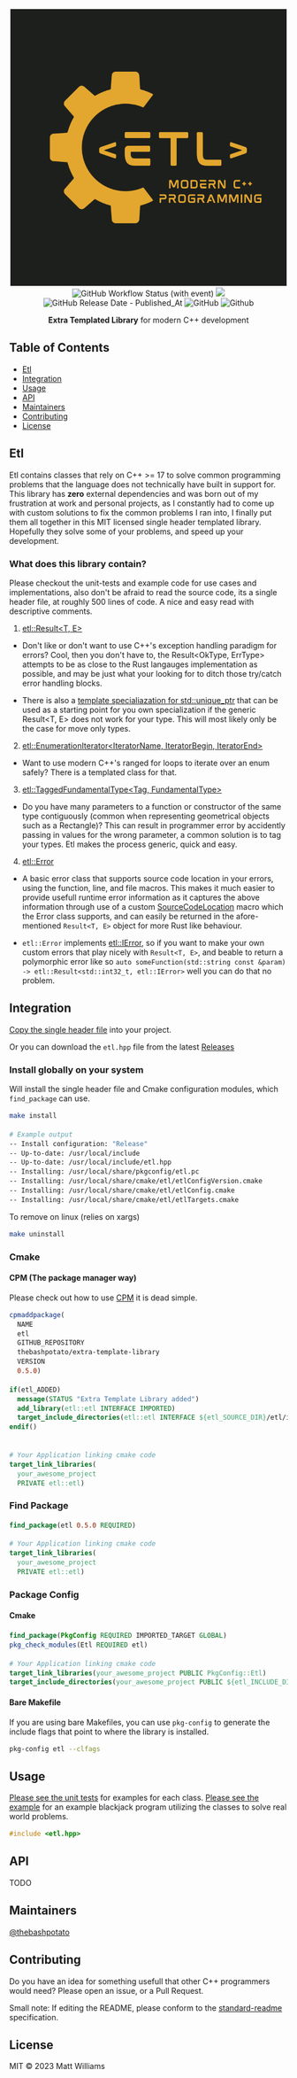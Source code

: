 <div align="center">
  <img width="500" height="500" src="logo.png">
</div>
<div align="center">
  <img alt="GitHub Workflow Status (with event)" src="https://img.shields.io/github/actions/workflow/status/thebashpotato/extra-template-library/cmake.yml?style=flat-square&logo=ubuntu&label=Build%20Status">
  <img src="https://img.shields.io/badge/standard--readme-OK-green.svg?style=flat-square">
  <img alt="GitHub Release Date - Published_At" src="https://img.shields.io/github/release-date/thebashpotato/extra-template-library?style=flat-square">
  <img alt="GitHub" src="https://img.shields.io/github/license/thebashpotato/extra-template-library?style=flat-square">
  <img alt="Github" src="https://img.shields.io/badge/C++-17, 20, 23-blue.svg?style=flat-square&logo=c%2B%2B">
  <br>
  <p><b>Extra Templated Library</b> for modern C++ development</p>
</div>

## Table of Contents

- [Etl](#etl)
- [Integration](#integration)
- [Usage](#usage)
- [API](#api)
- [Maintainers](#maintainers)
- [Contributing](#contributing)
- [License](#license)

## Etl

Etl contains classes that rely on C++ >= 17 to solve common programming problems that the language does not technically have
built in support for. This library has **zero** external dependencies and was born out of my frustration at work and personal projects, as I constantly had to come up with
custom solutions to fix the common problems I ran into, I finally put them all together in this MIT licensed single header templated library.
Hopefully they solve some of your problems, and speed up your development.

### What does this library contain?

Please checkout the unit-tests and example code for use cases and implementations, also don't be afraid to read the source code,
its a single header file, at roughly 500 lines of code. A nice and easy read with descriptive comments.

1. [etl::Result<T, E>](https://github.com/thebashpotato/extra-template-library/blob/main/etl/tests/result_test.cpp)

- Don't like or don't want to use C++'s exception handling paradigm for errors? Cool, then you don't have to, 
  the Result<OkType, ErrType> attempts to be as close to the Rust langauges implementation as possible,
  and may be just what your looking for to ditch those try/catch error handling blocks.

- There is also a [template specialiazation for std::unique_ptr](https://github.com/thebashpotato/extra-template-library/blob/f1dcd42141c26f4826283d84ec39f87d364be621/etl/include/etl.hpp#L457) that can be used as a starting point for you own specialization if
the generic Result<T, E> does not work for your type. This will most likely only be the case for move only types.

2. [etl::EnumerationIterator<IteratorName, IteratorBegin, IteratorEnd>](https://github.com/thebashpotato/extra-template-library/blob/main/etl/tests/enum_iterable_test.cpp)

- Want to use modern C++'s ranged for loops to iterate over an enum safely? There is a templated class for that.

3. [etl::TaggedFundamentalType<Tag, FundamentalType>](https://github.com/thebashpotato/extra-template-library/blob/main/etl/tests/tagged_type_test.cpp)

- Do you have many parameters to a function or constructor of the same type contiguously
  (common when representing geometrical objects such as a Rectangle)? This can result in programmer error by
  accidently passing in values for the wrong parameter, a common solution is to tag your types.
  Etl makes the process generic, quick and easy.

4. [etl::Error](https://github.com/thebashpotato/extra-template-library/blob/f1dcd42141c26f4826283d84ec39f87d364be621/etl/include/etl.hpp#L251)

- A basic error class that supports source code location in your errors, using the function, line, and file macros.
  This makes it much easier to provide usefull runtime error information as it captures the above information through use of a custom
  [SourceCodeLocation](https://github.com/thebashpotato/extra-template-library/blob/f1dcd42141c26f4826283d84ec39f87d364be621/etl/include/etl.hpp#L224) macro which the Error class supports, and can easily be returned in the afore-mentioned `Result<T, E>` object for more Rust like
  behaviour.

- `etl::Error` implements [etl::IError](https://github.com/thebashpotato/extra-template-library/blob/f1dcd42141c26f4826283d84ec39f87d364be621/etl/include/etl.hpp#L234), so if you want to make your own custom errors that play nicely with  `Result<T, E>`, and beable to return a polymorphic error
like so `auto someFunction(std::string const &param) -> etl::Result<std::int32_t, etl::IError>` well you can do that no problem.


## Integration


[Copy the single header file](extra-template-library/etl/include/etl.hpp) into your project.

Or you can download the `etl.hpp` file from the latest [Releases](https://github.com/thebashpotato/extra-template-library/releases)

### Install globally on your system

Will install the single header file and Cmake configuration modules, which `find_package` can use.

```bash
make install

# Example output
-- Install configuration: "Release"
-- Up-to-date: /usr/local/include
-- Up-to-date: /usr/local/include/etl.hpp
-- Installing: /usr/local/share/pkgconfig/etl.pc
-- Installing: /usr/local/share/cmake/etl/etlConfigVersion.cmake
-- Installing: /usr/local/share/cmake/etl/etlConfig.cmake
-- Installing: /usr/local/share/cmake/etl/etlTargets.cmake
```

To remove on linux (relies on xargs)

```bash
make uninstall
```

### Cmake

#### CPM (The package manager way)

Please check out how to use [CPM](https://github.com/cpm-cmake/CPM.cmake) it is dead simple.

```cmake
cpmaddpackage(
  NAME
  etl
  GITHUB_REPOSITORY
  thebashpotato/extra-template-library
  VERSION
  0.5.0)

if(etl_ADDED)
  message(STATUS "Extra Template Library added")
  add_library(etl::etl INTERFACE IMPORTED)
  target_include_directories(etl::etl INTERFACE ${etl_SOURCE_DIR}/etl/include)
endif()


# Your Application linking cmake code
target_link_libraries(
  your_awesome_project
  PRIVATE etl::etl)
```

### Find Package

```cmake
find_package(etl 0.5.0 REQUIRED)

# Your Application linking cmake code
target_link_libraries(
  your_awesome_project
  PRIVATE etl::etl)
```

### Package Config

#### Cmake

```cmake
find_package(PkgConfig REQUIRED IMPORTED_TARGET GLOBAL)
pkg_check_modules(Etl REQUIRED etl)

# Your Application linking cmake code
target_link_libraries(your_awesome_project PUBLIC PkgConfig::Etl)
target_include_directories(your_awesome_project PUBLIC ${etl_INCLUDE_DIRS})
```

#### Bare Makefile

If you are using bare Makefiles, you can use `pkg-config` to generate the include flags that point to where the library is installed.

```bash
pkg-config etl --clfags
```

## Usage

[Please see the unit tests](extra-template-library/etl/tests) for examples for each class.
[Please see the example](extra-template-library/etl/examples/blackjack.cpp) for an example blackjack program utilizing the classes to solve real world problems.

```cpp
#include <etl.hpp>
```

## API

TODO

## Maintainers

[@thebashpotato](https://github.com/thebashpotato)

## Contributing

Do you have an idea for something usefull that other C++ programmers would need? Please open an issue, or a Pull Request.

Small note: If editing the README, please conform to the [standard-readme](https://github.com/RichardLitt/standard-readme) specification.

## License

MIT © 2023 Matt Williams
